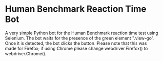 # Human Benchmark Reaction Time Bot

A very simple Python bot for the Human Benchmark reaction time test using Selenium. The bot waits for the presence of the green element ".view-go". Once it is detected, the bot clicks the button. Please note that this was made for Firefox; if using Chrome please change webdriver.Firefox() to webdriver.Chrome().

